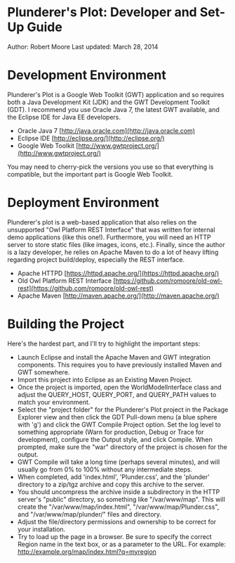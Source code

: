 Plunderer's Plot: Developer and Set-Up Guide
============================================
Author: Robert Moore
Last updated: March 28, 2014

# Development Environment
Plunderer's Plot is a Google Web Toolkit (GWT) application and so requires
both a Java Development Kit (JDK) and the GWT Development Toolkit (GDT).  I
recommend you use Oracle Java 7, the latest GWT available, and the Eclipse IDE
for Java EE developers.

 * Oracle Java 7 [http://java.oracle.com](http://java.oracle.com)
 * Eclipse IDE [http://eclipse.org/](http://eclipse.org/)
 * Google Web Toolkit [http://www.gwtproject.org/](http://www.gwtproject.org/)

You may need to cherry-pick the versions you use so that everything is
compatible, but the important part is Google Web Toolkit.  

# Deployment Environment
Plunderer's plot is a web-based application that also relies on the
unsupported "Owl Platform REST Interface" that was written for internal demo
applications (like this one!).  Furthermore, you will need an HTTP server to
store static files (like images, icons, etc.).  Finally, since the author is a
lazy developer, he relies on Apache Maven to do a lot of heavy lifting
regarding project build/deploy, especially the REST interface.

 * Apache HTTPD [https://httpd.apache.org/](https://httpd.apache.org/)
 * Old Owl Platform REST Interface [https://github.com/romoore/old-owl-rest](https://github.com/romoore/old-owl-rest)
 * Apache Maven [http://maven.apache.org/](http://maven.apache.org/)

# Building the Project
Here's the hardest part, and I'll try to highlight the important steps:

 * Launch Eclipse and install the Apache Maven and  GWT integration
	 components.  This requires you to have previously installed Maven and GWT
	 somewhere.
 * Import this project into Eclipse as an Existing Maven Project.
 * Once the project is imported, open the WorldModelInterface class and adjust
	 the QUERY_HOST, QUERY_PORT, and QUERY_PATH values to match your
	 environment.
 * Select the "project folder" for the Plunderer's Plot project in the Package
	 Explorer view and then click the GDT Pull-down menu (a blue sphere with
	 'g') and click the GWT Compile Project option.  Set the log level to
	 something appropriate (Warn for production, Debug or Trace for
	 development), configure the Output style, and click Compile. When prompted,
	 make sure the "war" directory of the project is chosen for the output.
 * GWT Compile will take a long time (perhaps several minutes), and will
	 usually go from 0% to 100% without any intermediate steps.
 * When completed, add 'index.html', 'Plunder.css', and the 'plunder'
	 directory to a zip/tgz archive and copy this archive to the server.
 * You should uncompress the archive inside a subdirectory in the HTTP
	 server's "public" directory, so something like "/var/www/map".  This will
	 create the "/var/www/map/index.html", "/var/www/map/Plunder.css", and
	 "/var/www/map/plunder/" files and directory.
 * Adjust the file/directory permissions and ownership to be correct for your
	 installation.
 * Try to load up the page in a browser.  Be sure to specify the correct
	 Region name in the text box, or as a parameter to the URL.  For example:
	 http://example.org/map/index.html?q=myregion

